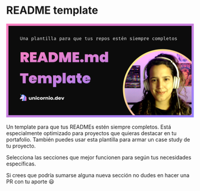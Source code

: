 # README template

![Flyer Readme template](README-template.png)

Un template para que tus READMEs estén siempre completos. Está especialmente optimizado para proyectos que quieras destacar en tu portafolio. También puedes usar esta plantilla para armar un case study de tu proyecto.  

Selecciona las secciones que mejor funcionen para según tus necesidades específicas.  

Si crees que podría sumarse alguna nueva sección no dudes en hacer una PR con tu aporte 😃